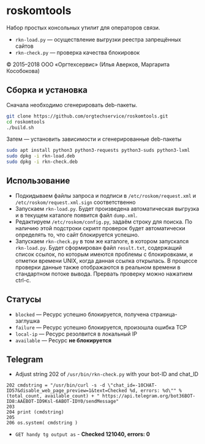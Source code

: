 # roskomtools
Набор простых консольных утилит для операторов связи.

* ``rkn-load.py`` — осуществление выгрузки реестра запрещённых сайтов
* ``rkn-check.py`` — проверка качества блокировок

© 2015–2018 ООО «Оргтехсервис» (Илья Аверков, Маргарита Кособокова)

## Сборка и установка

Сначала необходимо сгенерировать deb-пакеты.

```bash
git clone https://github.com/orgtechservice/roskomtools.git
cd roskomtools
./build.sh
```

Затем — установить зависимости и сгенерированные deb-пакеты

```bash
sudo apt install python3 python3-requests python3-suds python3-lxml
sudo dpkg -i rkn-load.deb
sudo dpkg -i rkn-check.deb
```

## Использование

* Подкидываем файлы запроса и подписи в ``/etc/roskom/request.xml`` и ``/etc/roskom/request.xml.sign`` соответственно
* Запускаем ``rkn-load.py``. Будет произведена автоматическая выгрузка и в текущем каталоге появится файл ``dump.xml``.
* Редактируем ``/etc/roskom/config.py``, задаём строку для поиска. По наличию этой подстроки скрипт проверок будет автоматически определять то, что сайт блокируется успешно.
* Запускаем ``rkn-check.py`` в том же каталоге, в котором запускался ``rkn-load.py``. Будет сформирован файл ``result.txt``, содержащий список ссылок, по которым имеются проблемы с блокировками, и отметки времени UNIX, когда данная ссылка открылась. В процессе проверки данные также отображаются в реальном времени в стандартном потоке вывода. Прервать проверку можно нажатием ctrl-c.

## Статусы

* ``blocked`` — Ресурс успешно блокируется, получена страница-заглушка
* ``failure`` — Ресурс успешно блокируется, произошла ошибка TCP
* ``local-ip`` — Ресурс резолвится в локальный IP
* ``available`` — Ресурс **не блокируется**


## Telegram

* Adjust string 202 of ``/usr/bin/rkn-check.py`` with your bot-ID and chat_ID

```
202 cmdstring = "/usr/bin/curl -s -d \"chat_id=-10CHAT-ID57&disable_web_page_preview=1&text=Checked %d, errors: %d\"" % (total_count, available_count) + " https://api.telegram.org/bot36BOT-ID8:AAEBOT-ID9Ksl-6ABOT-IDY0/sendMessage"
203 
204 print (cmdstring)
205 
206 os.system( cmdstring )

```

* ``GET handy tg output as`` - **Checked 121040, errors: 0**


